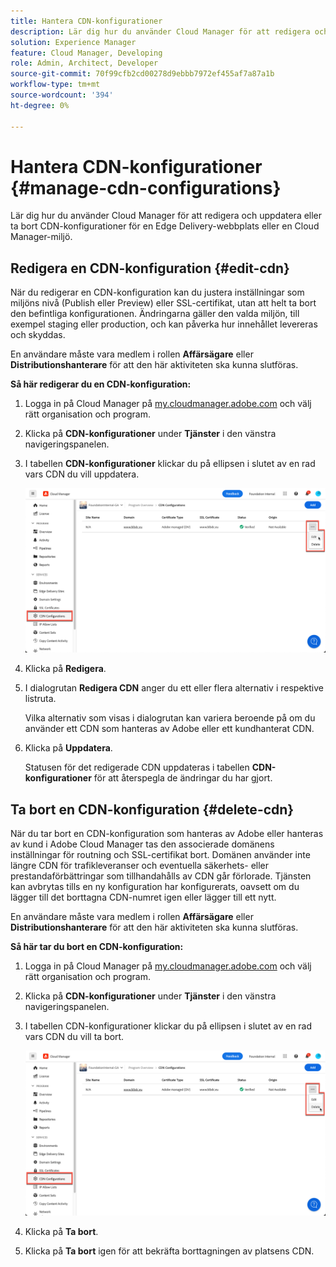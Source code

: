 ```yaml
---
title: Hantera CDN-konfigurationer
description: Lär dig hur du använder Cloud Manager för att redigera och uppdatera eller ta bort CDN-konfigurationer för en Edge Delivery-webbplats eller en Cloud Manager-miljö.
solution: Experience Manager
feature: Cloud Manager, Developing
role: Admin, Architect, Developer
source-git-commit: 70f99cfb2cd00278d9ebbb7972ef455af7a87a1b
workflow-type: tm+mt
source-wordcount: '394'
ht-degree: 0%

---
```



# Hantera CDN-konfigurationer {#manage-cdn-configurations}

Lär dig hur du använder Cloud Manager för att redigera och uppdatera eller ta bort CDN-konfigurationer för en Edge Delivery-webbplats eller en Cloud Manager-miljö.

## Redigera en CDN-konfiguration {#edit-cdn}

När du redigerar en CDN-konfiguration kan du justera inställningar som miljöns nivå (Publish eller Preview) eller SSL-certifikat, utan att helt ta bort den befintliga konfigurationen. Ändringarna gäller den valda miljön, till exempel staging eller production, och kan påverka hur innehållet levereras och skyddas.

En användare måste vara medlem i rollen **Affärsägare** eller **Distributionshanterare** för att den här aktiviteten ska kunna slutföras.

**Så här redigerar du en CDN-konfiguration:**

1. Logga in på Cloud Manager på [my.cloudmanager.adobe.com](https://my.cloudmanager.adobe.com/) och välj rätt organisation och program.

1. Klicka på **CDN-konfigurationer** under **Tjänster** i den vänstra navigeringspanelen.

1. I tabellen **CDN-konfigurationer** klickar du på ellipsen i slutet av en rad vars CDN du vill uppdatera.

   ![Redigera en CDN-konfiguration](/help/implementing/cloud-manager/assets/cdn-config-edit.png)

1. Klicka på **Redigera**.

1. I dialogrutan **Redigera CDN** anger du ett eller flera alternativ i respektive listruta.

   Vilka alternativ som visas i dialogrutan kan variera beroende på om du använder ett CDN som hanteras av Adobe eller ett kundhanterat CDN.

1. Klicka på **Uppdatera**.

   Statusen för det redigerade CDN uppdateras i tabellen **CDN-konfigurationer** för att återspegla de ändringar du har gjort.


## Ta bort en CDN-konfiguration {#delete-cdn}

När du tar bort en CDN-konfiguration som hanteras av Adobe eller hanteras av kund i Adobe Cloud Manager tas den associerade domänens inställningar för routning och SSL-certifikat bort. Domänen använder inte längre CDN för trafikleveranser och eventuella säkerhets- eller prestandaförbättringar som tillhandahålls av CDN går förlorade. Tjänsten kan avbrytas tills en ny konfiguration har konfigurerats, oavsett om du lägger till det borttagna CDN-numret igen eller lägger till ett nytt.

En användare måste vara medlem i rollen **Affärsägare** eller **Distributionshanterare** för att den här aktiviteten ska kunna slutföras.

**Så här tar du bort en CDN-konfiguration:**

1. Logga in på Cloud Manager på [my.cloudmanager.adobe.com](https://my.cloudmanager.adobe.com/) och välj rätt organisation och program.

1. Klicka på **CDN-konfigurationer** under **Tjänster** i den vänstra navigeringspanelen.

1. I tabellen CDN-konfigurationer klickar du på ellipsen i slutet av en rad vars CDN du vill ta bort.

   ![Tar bort en CDN-konfiguration](/help/implementing/cloud-manager/assets/cdn-config-delete.png)

1. Klicka på **Ta bort**.
1. Klicka på **Ta bort** igen för att bekräfta borttagningen av platsens CDN.


